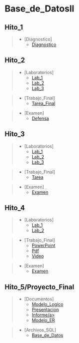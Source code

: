 # Base_de_Datosll

## Hito_1

> * [Diagnostico]
>   * <a  href="https://github.com/QuirogaAndres/Base_de_Datosll/blob/main/Hito%201/Diagnostico.docx">Diagnostico</a>

## Hito_2

> * [Laboratorios]
>   * <a  href="https://github.com/QuirogaAndres/Base_de_Datosll/tree/main/Hito%202/Labs1">Lab_1</a>
>   * <a  href="https://github.com/QuirogaAndres/Base_de_Datosll/tree/main/Hito%202/Lab24-08">Lab_2</a>
>   * <a  href="https://github.com/QuirogaAndres/Base_de_Datosll/tree/main/Hito%202/Lab3%2031-08">Lab_3</a>

> * [Trabajo_Final]
>   * <a  href="https://github.com/QuirogaAndres/Base_de_Datosll/tree/main/Hito%202/Defensahito2">Tarea_Final</a>

> * [Examen]
>   * <a  href="https://github.com/QuirogaAndres/Base_de_Datosll/tree/main/Hito%202/Defensa_Hito2">Defensa</a>


## Hito_3

> * [Laboratorios]
>   * <a href="https://github.com/QuirogaAndres/Base_de_Datosll/tree/main/Hito3/Lab1">Lab_1</a>
>   * <a href="https://github.com/QuirogaAndres/Base_de_Datosll/tree/main/Hito3/Lab2">Lab_2</a>
>   * <a href="https://github.com/QuirogaAndres/Base_de_Datosll/tree/main/Hito3/Lab3">Lab_3</a>

> * [Trabajo_Final]
>   * <a href="https://github.com/QuirogaAndres/Base_de_Datosll/tree/main/Hito3/Defensa_hito3">Tarea</a>

> * [Examen]
>   * <a href="https://github.com/QuirogaAndres/Base_de_Datosll/tree/main/Hito3/Examen">Examen</a>

## Hito_4

> * [Laboratorios]
>   * <a href="https://github.com/QuirogaAndres/Base_de_Datosll/blob/main/Hito_4/Lab1/console_2.sql">Lab_1</a>
>   * <a href="https://github.com/QuirogaAndres/Base_de_Datosll/blob/main/Hito_4/Lab1/Lab_2/console_2.sql">Lab_2</a>

> * [Trabajo_Final]
>   * <a href="https://github.com/QuirogaAndres/Base_de_Datosll/blob/main/Hito_4/Lab1/TAREA%20HITO%204_BDAII.pptx">PowerPoint</a>
>   * <a href="https://github.com/QuirogaAndres/Base_de_Datosll/blob/main/Hito_4/Lab1/TAREA%20HITO%204_BDAII.pdf">Pdf</a>
>   * <a href="https://github.com/QuirogaAndres/Base_de_Datosll/blob/main/Hito_4/Lab1/Link.txt">Video</a>

> * [Examen]   
>   * <a href="https://github.com/QuirogaAndres/Base_de_Datosll/blob/main/Hito_4/Lab1/Examen/console_3.sql">Examen</a>


## Hito_5/Proyecto_Final

> * [Documentos]
>   * <a href="https://github.com/QuirogaAndres/Base_de_Datosll/blob/main/Hito_5%20Proyecto_Final/MODELO%20LOGICO.pdf">Modelo_Logico</a>
>   * <a href="https://github.com/QuirogaAndres/Base_de_Datosll/blob/main/Hito_5%20Proyecto_Final/Presentaci.pptx">Presentacion</a>
>   * <a href="https://github.com/QuirogaAndres/Base_de_Datosll/blob/main/Hito_5%20Proyecto_Final/Proyecto%20final%20DBA%20Hito%205-5.pdf">Informe/a>
>   * <a href="https://github.com/QuirogaAndres/Base_de_Datosll/blob/main/Hito_5%20Proyecto_Final/modelo%20ER.pdf">Modelo_ER</a>
  
> * [Archivos_SQL]
>   * <a href="https://github.com/QuirogaAndres/Base_de_Datosll/tree/main/Hito_5%20Proyecto_Final/Archivos_Sql">Base_de_Datos</a>  
  
